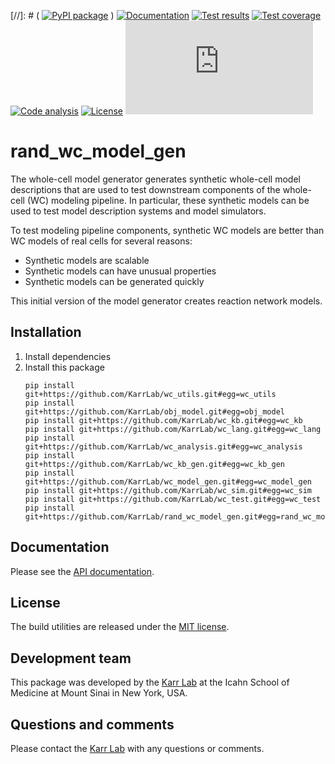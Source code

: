 [//]: # ( [![PyPI package](https://img.shields.io/pypi/v/rand_wc_model_gen.svg)](https://pypi.python.org/pypi/rand_wc_model_gen) )
[![Documentation](https://readthedocs.org/projects/rand_wc_model_gen/badge/?version=latest)](http://docs.karrlab.org/rand_wc_model_gen)
[![Test results](https://circleci.com/gh/KarrLab/rand_wc_model_gen.svg?style=shield)](https://circleci.com/gh/KarrLab/rand_wc_model_gen)
[![Test coverage](https://coveralls.io/repos/github/KarrLab/rand_wc_model_gen/badge.svg)](https://coveralls.io/github/KarrLab/rand_wc_model_gen)
[![Code analysis](https://api.codeclimate.com/v1/badges/a9d32ece26a8d3c363e0/maintainability)](https://codeclimate.com/github/KarrLab/rand_wc_model_gen)
[![License](https://img.shields.io/github/license/KarrLab/rand_wc_model_gen.svg)](LICENSE)
![Analytics](https://ga-beacon.appspot.com/UA-86759801-1/rand_wc_model_gen/README.md?pixel)

# rand_wc_model_gen

The whole-cell model generator generates synthetic whole-cell model descriptions that are used to test downstream components of the whole-cell (WC) modeling pipeline. In particular, these synthetic models can be used to test model description systems and model simulators.

To test modeling pipeline components, synthetic WC models are better than WC models of real cells for several reasons:

* Synthetic models are scalable
* Synthetic models can have unusual properties
* Synthetic models can be generated quickly

This initial version of the model generator creates reaction network models.

## Installation
1. Install dependencies
2. Install this package 
    ```
    pip install git+https://github.com/KarrLab/wc_utils.git#egg=wc_utils
    pip install git+https://github.com/KarrLab/obj_model.git#egg=obj_model
    pip install git+https://github.com/KarrLab/wc_kb.git#egg=wc_kb
    pip install git+https://github.com/KarrLab/wc_lang.git#egg=wc_lang
    pip install git+https://github.com/KarrLab/wc_analysis.git#egg=wc_analysis
    pip install git+https://github.com/KarrLab/wc_kb_gen.git#egg=wc_kb_gen
    pip install git+https://github.com/KarrLab/wc_model_gen.git#egg=wc_model_gen
    pip install git+https://github.com/KarrLab/wc_sim.git#egg=wc_sim
    pip install git+https://github.com/KarrLab/wc_test.git#egg=wc_test
    pip install git+https://github.com/KarrLab/rand_wc_model_gen.git#egg=rand_wc_model_gen
    ```

## Documentation
Please see the [API documentation](http://docs.karrlab.org/rand_wc_model_gen).

## License
The build utilities are released under the [MIT license](LICENSE).

## Development team
This package was developed by the [Karr Lab](http://www.karrlab.org) at the Icahn School of Medicine at Mount Sinai in New York, USA.

## Questions and comments
Please contact the [Karr Lab](http://www.karrlab.org) with any questions or comments.